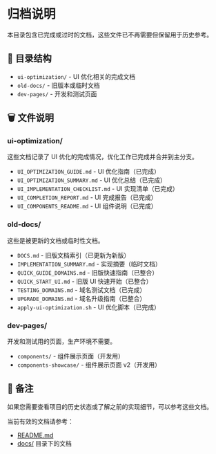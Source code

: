 # 归档说明

本目录包含已完成或过时的文档，这些文件已不再需要但保留用于历史参考。

## 📁 目录结构

- `ui-optimization/` - UI 优化相关的完成文档
- `old-docs/` - 旧版本或临时文档
- `dev-pages/` - 开发和测试页面

## 🗑️ 文件说明

### ui-optimization/

这些文档记录了 UI 优化的完成情况，优化工作已完成并合并到主分支。

- `UI_OPTIMIZATION_GUIDE.md` - UI 优化指南（已完成）
- `UI_OPTIMIZATION_SUMMARY.md` - UI 优化总结（已完成）
- `UI_IMPLEMENTATION_CHECKLIST.md` - UI 实现清单（已完成）
- `UI_COMPLETION_REPORT.md` - UI 完成报告（已完成）
- `UI_COMPONENTS_README.md` - UI 组件说明（已完成）

### old-docs/

这些是被更新的文档或临时性文档。

- `DOCS.md` - 旧版文档索引（已更新为新版）
- `IMPLEMENTATION_SUMMARY.md` - 实现摘要（临时文档）
- `QUICK_GUIDE_DOMAINS.md` - 旧版快速指南（已整合）
- `QUICK_START_UI.md` - 旧版 UI 快速开始（已整合）
- `TESTING_DOMAINS.md` - 域名测试文档（已完成）
- `UPGRADE_DOMAINS.md` - 域名升级指南（已整合）
- `apply-ui-optimization.sh` - UI 优化脚本（已完成）

### dev-pages/

开发和测试用的页面，生产环境不需要。

- `components/` - 组件展示页面（开发用）
- `components-showcase/` - 组件展示页面 v2（开发用）

## 📝 备注

如果您需要查看项目的历史状态或了解之前的实现细节，可以参考这些文档。

当前有效的文档请参考：

- [README.md](../README.md)
- [docs/](../docs/) 目录下的文档
